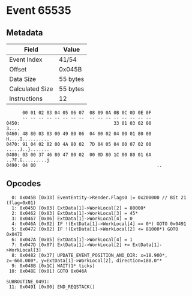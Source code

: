 # Event 65535

## Metadata

| Field           | Value    |
|-----------------|----------|
| Event Index     | 41/54    |
| Offset          | 0x045B   |
| Data Size       | 55 bytes |
| Calculated Size | 55 bytes |
| Instructions    | 12       |

```
      00 01 02 03 04 05 06 07  08 09 0A 0B 0C 0D 0E 0F
      -- -- -- -- -- -- -- --  -- -- -- -- -- -- -- --
0450:                                   33 01 03 02 00             3....
0460: 48 80 03 03 00 49 80 06  04 00 02 04 00 01 80 00  H....I..........
0470: 91 04 02 02 00 4A 80 02  7D 04 05 04 00 07 02 00  .....J..}.......
0480: 03 00 37 46 80 47 80 02  00 0D 80 1C 00 80 01 6A  ..7F.G.........j
0490: 04 00                                             ..              
```

## Opcodes

```
  0: 0x045B [0x33] EventEntity->Render.Flags0 |= 0x200000 // Bit 21 (flag=0x01)
  1: 0x045D [0x03] ExtData[1]->WorkLocal[2] = 80000*
  2: 0x0462 [0x03] ExtData[1]->WorkLocal[3] = 45*
  3: 0x0467 [0x06] ExtData[1]->WorkLocal[4] = 0
  4: 0x046A [0x02] IF !(ExtData[1]->WorkLocal[4] == 0*) GOTO 0x0491
  5: 0x0472 [0x02] IF !(ExtData[1]->WorkLocal[2] <= 81000*) GOTO 0x047D
  6: 0x047A [0x05] ExtData[1]->WorkLocal[4] = 1
  7: 0x047D [0x07] ExtData[1]->WorkLocal[2] += ExtData[1]->WorkLocal[3]
  8: 0x0482 [0x37] UPDATE_EVENT_POSITION_AND_DIR: x=18.900*, z=-660.000*, y=ExtData[1]->WorkLocal[2], direction=180.0°*
  9: 0x048B [0x1C] WAIT(1* ticks)
 10: 0x048E [0x01] GOTO 0x046A

SUBROUTINE_0491:
 11: 0x0491 [0x00] END_REQSTACK()
```
